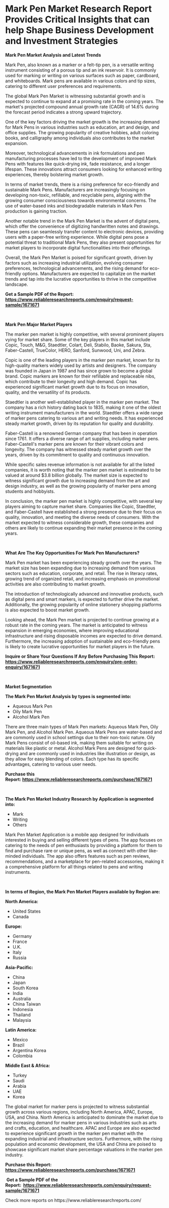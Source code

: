 <p><h1>Mark Pen Market Research Report Provides Critical Insights that can help Shape Business Development and Investment Strategies</h1></p><p><strong>Mark Pen Market Analysis and Latest Trends</strong></p>
<p><p>Mark Pen, also known as a marker or a felt-tip pen, is a versatile writing instrument consisting of a porous tip and an ink reservoir. It is commonly used for marking or writing on various surfaces such as paper, cardboard, and whiteboards. Mark pens are available in various colors and tip sizes, catering to different user preferences and requirements.</p><p>The global Mark Pen Market is witnessing substantial growth and is expected to continue to expand at a promising rate in the coming years. The market's projected compound annual growth rate (CAGR) of 14.6% during the forecast period indicates a strong upward trajectory. </p><p>One of the key factors driving the market growth is the increasing demand for Mark Pens in various industries such as education, art and design, and office supplies. The growing popularity of creative hobbies, adult coloring books, and calligraphy among individuals also contributes to the market expansion. </p><p>Moreover, technological advancements in ink formulations and pen manufacturing processes have led to the development of improved Mark Pens with features like quick-drying ink, fade resistance, and a longer lifespan. These innovations attract consumers looking for enhanced writing experiences, thereby bolstering market growth.</p><p>In terms of market trends, there is a rising preference for eco-friendly and sustainable Mark Pens. Manufacturers are increasingly focusing on developing non-toxic, refillable, and recyclable pens, aligning with the growing consumer consciousness towards environmental concerns. The use of water-based inks and biodegradable materials in Mark Pen production is gaining traction. </p><p>Another notable trend in the Mark Pen Market is the advent of digital pens, which offer the convenience of digitizing handwritten notes and drawings. These pens can seamlessly transfer content to electronic devices, providing users with a paper-free writing experience. While digital pens pose a potential threat to traditional Mark Pens, they also present opportunities for market players to incorporate digital functionalities into their offerings.</p><p>Overall, the Mark Pen Market is poised for significant growth, driven by factors such as increasing industrial utilization, evolving consumer preferences, technological advancements, and the rising demand for eco-friendly options. Manufacturers are expected to capitalize on the market trends and tap into the lucrative opportunities to thrive in the competitive landscape.</p></p>
<p><strong>Get a Sample PDF of the Report:&nbsp; <a href="https://www.reliableresearchreports.com/enquiry/request-sample/1671671">https://www.reliableresearchreports.com/enquiry/request-sample/1671671</a></strong></p>
<p>&nbsp;</p>
<p><strong>Mark Pen Major Market Players</strong></p>
<p><p>The marker pen market is highly competitive, with several prominent players vying for market share. Some of the key players in this market include Copic, Touch, M&G, Staedtler, Colart, Deli, Stabilo, Baoke, Sakura, Sta, Faber-Castell, TrueColor, HERO, Sanford, Sunwood, Uni, and Zebra.</p><p>Copic is one of the leading players in the marker pen market, known for its high-quality markers widely used by artists and designers. The company was founded in Japan in 1987 and has since grown to become a global brand. Copic markers are known for their refillable and replaceable nibs, which contribute to their longevity and high demand. Copic has experienced significant market growth due to its focus on innovation, quality, and the versatility of its products.</p><p>Staedtler is another well-established player in the marker pen market. The company has a rich history dating back to 1835, making it one of the oldest writing instrument manufacturers in the world. Staedtler offers a wide range of marker pens catering to various art and writing needs. It has experienced steady market growth, driven by its reputation for quality and durability.</p><p>Faber-Castell is a renowned German company that has been in operation since 1761. It offers a diverse range of art supplies, including marker pens. Faber-Castell's marker pens are known for their vibrant colors and longevity. The company has witnessed steady market growth over the years, driven by its commitment to quality and continuous innovation.</p><p>While specific sales revenue information is not available for all the listed companies, it is worth noting that the marker pen market is estimated to be valued at around $3.8 billion globally. The market size is expected to witness significant growth due to increasing demand from the art and design industry, as well as the growing popularity of marker pens among students and hobbyists.</p><p>In conclusion, the marker pen market is highly competitive, with several key players aiming to capture market share. Companies like Copic, Staedtler, and Faber-Castell have established a strong presence due to their focus on quality, innovation, and meeting the diverse needs of consumers. With the market expected to witness considerable growth, these companies and others are likely to continue expanding their market presence in the coming years.</p></p>
<p>&nbsp;</p>
<p><strong>What Are The Key Opportunities For Mark Pen Manufacturers?</strong></p>
<p><p>Mark Pen market has been experiencing steady growth over the years. The market size has been expanding due to increasing demand from various sectors such as education, corporate, and retail. The rise in literacy rates, growing trend of organized retail, and increasing emphasis on promotional activities are also contributing to market growth.</p><p>The introduction of technologically advanced and innovative products, such as digital pens and smart markers, is expected to further drive the market. Additionally, the growing popularity of online stationery shopping platforms is also expected to boost market growth.</p><p>Looking ahead, the Mark Pen market is projected to continue growing at a robust rate in the coming years. The market is anticipated to witness expansion in emerging economies, where improving educational infrastructure and rising disposable incomes are expected to drive demand. Furthermore, the increasing adoption of sustainable and eco-friendly pens is likely to create lucrative opportunities for market players in the future.</p></p>
<p><strong>Inquire or Share Your Questions If Any Before Purchasing This Report: <a href="https://www.reliableresearchreports.com/enquiry/pre-order-enquiry/1671671">https://www.reliableresearchreports.com/enquiry/pre-order-enquiry/1671671</a></strong></p>
<p>&nbsp;</p>
<p><strong>Market Segmentation</strong></p>
<p><strong>The Mark Pen Market Analysis by types is segmented into:</strong></p>
<p><ul><li>Aqueous Mark Pen</li><li>Oily Mark Pen</li><li>Alcohol Mark Pen</li></ul></p>
<p><p>There are three main types of Mark Pen markets: Aqueous Mark Pen, Oily Mark Pen, and Alcohol Mark Pen. Aqueous Mark Pens are water-based and are commonly used in school settings due to their non-toxic nature. Oily Mark Pens consist of oil-based ink, making them suitable for writing on materials like plastic or metal. Alcohol Mark Pens are designed for quick-drying and are commonly used in industries like illustration or design, as they allow for easy blending of colors. Each type has its specific advantages, catering to various user needs.</p></p>
<p><strong>Purchase this Report:&nbsp;<a href="https://www.reliableresearchreports.com/purchase/1671671">https://www.reliableresearchreports.com/purchase/1671671</a></strong></p>
<p>&nbsp;</p>
<p><strong>The Mark Pen Market Industry Research by Application is segmented into:</strong></p>
<p><ul><li>Mark</li><li>Writing</li><li>Others</li></ul></p>
<p><p>Mark Pen Market Application is a mobile app designed for individuals interested in buying and selling different types of pens. The app focuses on catering to the needs of pen enthusiasts by providing a platform for them to find and purchase rare or unique pens, as well as connect with other like-minded individuals. The app also offers features such as pen reviews, recommendations, and a marketplace for pen-related accessories, making it a comprehensive platform for all things related to pens and writing instruments.</p></p>
<p>&nbsp;</p>
<p><strong>In terms of Region, the Mark Pen Market Players available by Region are:</strong></p>
<p>
    <p> <strong> North America: </strong>
        <ul>
            <li>United States</li>
            <li>Canada</li>
        </ul>
        </p> 
    <p> <strong> Europe: </strong>
        <ul>
            <li>Germany</li>
            <li>France</li>
            <li>U.K.</li>
            <li>Italy</li>
            <li>Russia</li>
        </ul>
        </p> 
    <p> <strong> Asia-Pacific: </strong>
        <ul>
            <li>China</li>
            <li>Japan</li>
            <li>South Korea</li>
            <li>India</li>
            <li>Australia</li>
            <li>China Taiwan</li>
            <li>Indonesia</li>
            <li>Thailand</li>
            <li>Malaysia</li>
        </ul>
        </p> 
    <p> <strong> Latin America: </strong>
        <ul>
            <li>Mexico</li>
            <li>Brazil</li>
            <li>Argentina Korea</li>
            <li>Colombia</li>
        </ul>
        </p> 
    <p> <strong> Middle East & Africa: </strong>
        <ul>
            <li>Turkey</li>
            <li>Saudi</li>
            <li>Arabia</li>
            <li>UAE</li>
            <li>Korea</li>
        </ul>
    </p>
    </p>
<p><p>The global market for marker pens is projected to witness substantial growth across various regions, including North America, APAC, Europe, USA, and China. North America is anticipated to dominate the market due to the increasing demand for marker pens in various industries such as arts and crafts, education, and healthcare. APAC and Europe are also expected to experience significant growth in the marker pen market with the expanding industrial and infrastructure sectors. Furthermore, with the rising population and economic development, the USA and China are poised to showcase significant market share percentage valuations in the marker pen industry.</p></p>
<p><strong>Purchase this Report: <a href="https://www.reliableresearchreports.com/purchase/1671671">https://www.reliableresearchreports.com/purchase/1671671</a></strong></p>
<p>&nbsp;<strong>Get a Sample PDF of the Report:&nbsp;&nbsp;<a href="https://www.reliableresearchreports.com/enquiry/request-sample/1671671">https://www.reliableresearchreports.com/enquiry/request-sample/1671671</a></strong></p>
<p><strong></strong></p>
<p>Check more reports on https://www.reliableresearchreports.com/</p>